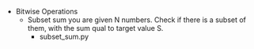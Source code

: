 - Bitwise Operations
  - Subset sum
      you are given N numbers. Check if there is a subset of them, with the sum qual to
      target value S.
      - subset_sum.py
